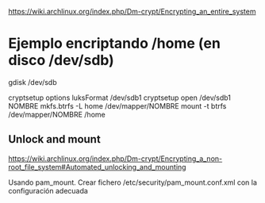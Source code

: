https://wiki.archlinux.org/index.php/Dm-crypt/Encrypting_an_entire_system

# Ejemplo encriptando /home (en disco /dev/sdb)
gdisk /dev/sdb

cryptsetup options luksFormat /dev/sdb1
cryptsetup open /dev/sdb1 NOMBRE
mkfs.btrfs -L home /dev/mapper/NOMBRE
mount -t btrfs /dev/mapper/NOMBRE /home

## Unlock and mount
https://wiki.archlinux.org/index.php/Dm-crypt/Encrypting_a_non-root_file_system#Automated_unlocking_and_mounting

Usando pam_mount.
Crear fichero /etc/security/pam_mount.conf.xml con la configuración adecuada
